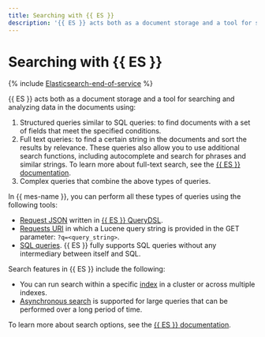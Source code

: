 ```yaml
---
title: Searching with {{ ES }}
description: '{{ ES }} acts both as a document storage and a tool for searching and analyzing data in documents.'
---
```


# Searching with {{ ES }}

{% include [Elasticsearch-end-of-service](../../_includes/mdb/mes/note-end-of-service.md) %}

{{ ES }} acts both as a document storage and a tool for searching and analyzing data in the documents using:
1. Structured queries similar to SQL queries: to find documents with a set of fields that meet the specified conditions.
1. Full text queries: to find a certain string in the documents and sort the results by relevance. These queries also allow you to use additional search functions, including autocomplete and search for phrases and similar strings. To learn more about full-text search, see the [{{ ES }} documentation](https://www.elastic.co/guide/en/elasticsearch/reference/current/analysis-overview.html).
1. Complex queries that combine the above types of queries.

In {{ mes-name }}, you can perform all these types of queries using the following tools:
- [Request JSON](https://www.elastic.co/guide/en/elasticsearch/reference/current/search-search.html) written in [{{ ES }} QueryDSL](https://www.elastic.co/guide/en/elasticsearch/reference/current/query-dsl.html).
- [Requests URI](https://www.elastic.co/guide/en/elasticsearch/reference/6.8/search-uri-request.html) in which a Lucene query string is provided in the GET parameter: `?q=<query_string>`.
- [SQL queries](https://www.elastic.co/guide/en/elasticsearch/reference/current/sql-overview.html). {{ ES }} fully supports SQL queries without any intermediary between itself and SQL.

Search features in {{ ES }} include the following:
- You can run search within a specific [index](indexing.md) in a cluster or across multiple indexes.
- [Asynchronous search](https://www.elastic.co/guide/en/elasticsearch/reference/current/async-search-intro.html) is supported for large queries that can be performed over a long period of time.

To learn more about search options, see the [{{ ES }} documentation](https://www.elastic.co/guide/en/elasticsearch/reference/current/search-your-data.html).

